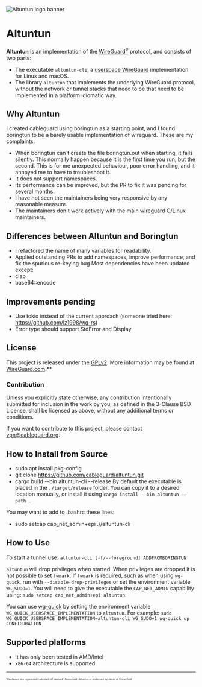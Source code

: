![Altuntun logo banner](./banner.png)

# Altuntun

**Altuntun** is an implementation of the [WireGuard<sup>®</sup>](https://www.wireguard.com/) protocol, and consists of two parts:
* The executable `altuntun-cli`, a [userspace WireGuard](https://www.wireguard.com/xplatform/) implementation for Linux and macOS.
* The library `altuntun` that implements the underlying WireGuard protocol, without the network or tunnel stacks that need to be that need to be implemented in a platform idiomatic way.

## Why Altuntun
I created cableguard using boringtun as a starting point, and I found boringtun to be a barely usable implementation of wireguard. These are my complaints:
- When boringtun can´t create the file boringtun.out when starting, it fails silently. This normally happen because it is the first time you run, but the second. This is for me unexpected behaviour, poor error handling, and it annoyed me to have to troubleshoot it.
- It does not support namespaces.
- Its performance can be improved, but the PR to fix it was pending for several months.
- I have not seen the maintainers being very responsive by any reasonable measure.
- The maintainers don´t work actively with the main wireguard C/Linux maintainers.

## Differences between Altuntun and Boringtun
- I refactored the name of many variables for readability.
- Applied outstanding PRs to add namespaces, improve performance, and fix the spurious re-keying bug
Most dependencies have been updated except:
- clap
- base64::encode

## Improvements pending
- Use tokio instead of the current approach (someone tried here: https://github.com/lz1998/wg-rs)
- Error type should support StdError and Display

## License
This project is released under the [GPLv2](COPYING).
More information may be found at [WireGuard.com](https://www.wireguard.com/).**

### Contribution
Unless you explicitly state otherwise, any contribution intentionally submitted for inclusion in the work by you, as defined in the 3-Clause BSD License, shall be licensed as above, without any additional terms or conditions.

If you want to contribute to this project, please contact <vpn@cableguard.org>.

## How to Install from Source
- sudo apt install pkg-config
- git clone https://github.com/cableguard/altuntun.git
- cargo build --bin altuntun-cli --release
By default the executable is placed in the `./target/release` folder. You can copy it to a desired location manually, or install it using `cargo install --bin altuntun --path .`.

You may want to add to .bashrc these lines:
- sudo setcap cap_net_admin+epi ./<path>/altuntun-cli

## How to Use
To start a tunnel use:
`altuntun-cli [-f/--foreground] ADDFROMBORINGTUN`

`altuntun` will drop privileges when started. When privileges are dropped it is not possible to set `fwmark`. If `fwmark` is required, such as when using `wg-quick`, run with `--disable-drop-privileges` or set the environment variable `WG_SUDO=1`.
You will need to give the executable the `CAP_NET_ADMIN` capability using: `sudo setcap cap_net_admin+epi altuntun`.

You can use [wg-quick](https://git.zx2c4.com/WireGuard/about/src/tools/man/wg-quick.8) by setting the environment variable `WG_QUICK_USERSPACE_IMPLEMENTATION` to `altuntun`. For example:
`sudo WG_QUICK_USERSPACE_IMPLEMENTATION=altuntun-cli WG_SUDO=1 wg-quick up CONFIGURATION`

## Supported platforms
- It has only been tested in AMD/Intel
- `x86-64` architecture is supported.

---
<sub><sub><sub><sub>WireGuard is a registered trademark of Jason A. Donenfeld. Altuntun or endorsed by Jason A. Donenfeld.</sub></sub></sub></sub>
